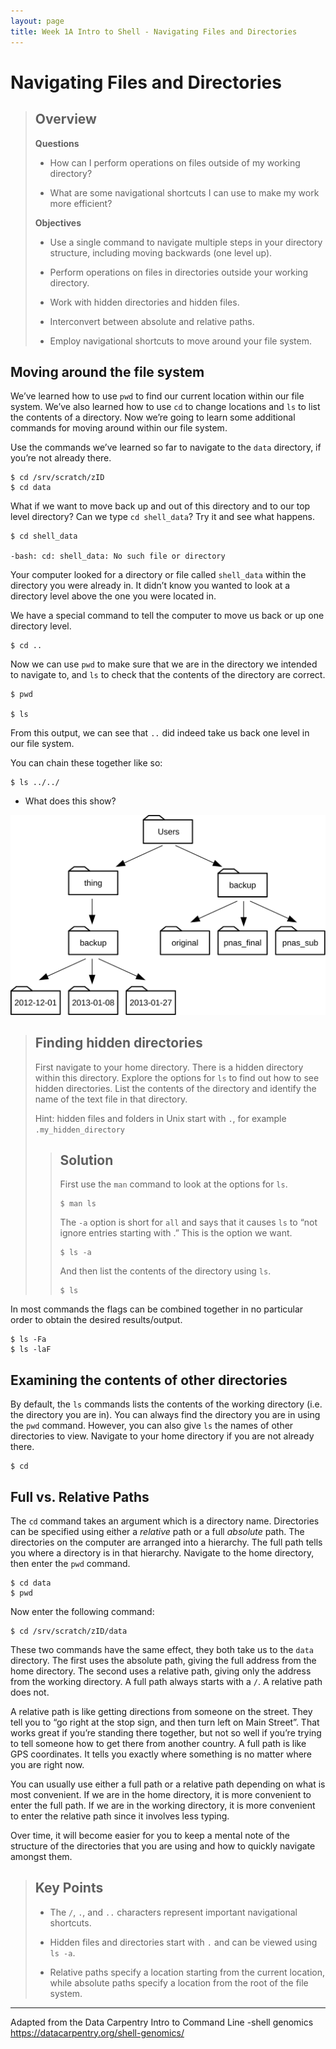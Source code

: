 ```yaml
---
layout: page
title: Week 1A Intro to Shell - Navigating Files and Directories
---
```


Navigating Files and Directories
================================

> Overview
> --------
>
> 
> **Questions**
> 
> *   How can I perform operations on files outside of my working directory?
>     
> *   What are some navigational shortcuts I can use to make my work more efficient?
>     
> 
> **Objectives**
> 
> *   Use a single command to navigate multiple steps in your directory structure, including moving backwards (one level up).
>     
> *   Perform operations on files in directories outside your working directory.
>     
> *   Work with hidden directories and hidden files.
>     
> *   Interconvert between absolute and relative paths.
>     
> *   Employ navigational shortcuts to move around your file system.
>     

Moving around the file system
-----------------------------

We’ve learned how to use `pwd` to find our current location within our file system. We’ve also learned how to use `cd` to change locations and `ls` to list the contents of a directory. Now we’re going to learn some additional commands for moving around within our file system.

Use the commands we’ve learned so far to navigate to the `data` directory, if you’re not already there.

    $ cd /srv/scratch/zID
    $ cd data
    

What if we want to move back up and out of this directory and to our top level directory? Can we type `cd shell_data`? Try it and see what happens.

    $ cd shell_data
    
    -bash: cd: shell_data: No such file or directory
    

Your computer looked for a directory or file called `shell_data` within the directory you were already in. It didn’t know you wanted to look at a directory level above the one you were located in.

We have a special command to tell the computer to move us back or up one directory level.

    $ cd ..
    

Now we can use `pwd` to make sure that we are in the directory we intended to navigate to, and `ls` to check that the contents of the directory are correct.

    $ pwd    

    $ ls
     

From this output, we can see that `..` did indeed take us back one level in our file system.

You can chain these together like so:

    $ ls ../../
    
- What does this show?

![Permissions breakdown](../assets/img/filesystem-challenge.svg)


> Finding hidden directories
> --------------------------
> 
> First navigate to your home directory. There is a hidden directory within this directory. Explore the options for `ls` to find out how to see hidden directories. List the contents of the directory and identify the name of the text file in that directory.
> 
> Hint: hidden files and folders in Unix start with `.`, for example `.my_hidden_directory`
> 
> > Solution
> > --------
> > 
> > First use the `man` command to look at the options for `ls`.
> > 
> >     $ man ls
> >     
> > 
> > The `-a` option is short for `all` and says that it causes `ls` to “not ignore entries starting with .” This is the option we want.
> > 
> >     $ ls -a
> >     
> >     
> > 
> > And then list the contents of the directory using `ls`.
> > 
> >     $ ls
> >     
> >     
> > 

In most commands the flags can be combined together in no particular order to obtain the desired results/output.

    $ ls -Fa
    $ ls -laF
    

Examining the contents of other directories
-------------------------------------------

By default, the `ls` commands lists the contents of the working directory (i.e. the directory you are in). You can always find the directory you are in using the `pwd` command. However, you can also give `ls` the names of other directories to view. Navigate to your home directory if you are not already there.

    $ cd
    

Full vs. Relative Paths
-----------------------

The `cd` command takes an argument which is a directory name. Directories can be specified using either a _relative_ path or a full _absolute_ path. The directories on the computer are arranged into a hierarchy. The full path tells you where a directory is in that hierarchy. Navigate to the home directory, then enter the `pwd` command.

    $ cd data
    $ pwd  
    

Now enter the following command:

    $ cd /srv/scratch/zID/data
    

These two commands have the same effect, they both take us to the `data` directory. The first uses the absolute path, giving the full address from the home directory. The second uses a relative path, giving only the address from the working directory. A full path always starts with a `/`. A relative path does not.

A relative path is like getting directions from someone on the street. They tell you to “go right at the stop sign, and then turn left on Main Street”. That works great if you’re standing there together, but not so well if you’re trying to tell someone how to get there from another country. A full path is like GPS coordinates. It tells you exactly where something is no matter where you are right now.

You can usually use either a full path or a relative path depending on what is most convenient. If we are in the home directory, it is more convenient to enter the full path. If we are in the working directory, it is more convenient to enter the relative path since it involves less typing.

Over time, it will become easier for you to keep a mental note of the structure of the directories that you are using and how to quickly navigate amongst them.



> Key Points
> ----------
> 
> *   The `/`, `.`, and `..` characters represent important navigational shortcuts.
>     
> *   Hidden files and directories start with `.` and can be viewed using `ls -a`.
>     
> *   Relative paths specify a location starting from the current location, while absolute paths specify a location from the root of the file system.
>     

* * *

Adapted from the Data Carpentry Intro to Command Line -shell genomics https://datacarpentry.org/shell-genomics/
